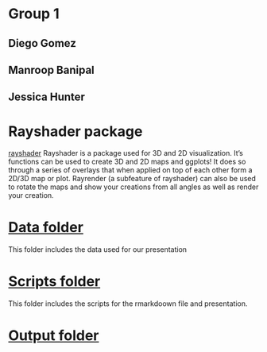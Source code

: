 # Group 1

## Diego Gomez  
## Manroop Banipal  
## Jessica Hunter  


# Rayshader package

[rayshader](https://www.rayshader.com/)
Rayshader is a package used for 3D and 2D visualization. It’s functions can be used to create 3D and 2D maps and ggplots! It does so through a series of overlays that when applied on top of each other form a 2D/3D map or plot. Rayrender (a subfeature of rayshader) can also be used to rotate the maps and show your creations from all angles as well as render your creation.

# [Data folder](https://github.com/Biol551-CSUN/Group_1/tree/main/Data)

This folder includes the data used for our presentation

# [Scripts folder](https://github.com/Biol551-CSUN/Group_1/tree/main/Scripts)

This folder includes the scripts for the rmarkdoown file and presentation.

# [Output folder](https://github.com/Biol551-CSUN/Group_1/tree/main/Output)